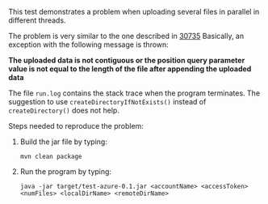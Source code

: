 This test demonstrates a problem when uploading several files in
parallel in different threads.

The problem is very similar to the one described in
[30735](https://github.com/Azure/azure-sdk-for-java/issues/30735)
Basically, an exception with the following message is thrown:

**The uploaded data is not contiguous or the position query parameter
value is not equal to the length of the file after appending the
uploaded data**

The file `run.log` contains the stack trace when the program terminates.
The suggestion to use `createDirectoryIfNotExists()` instead of
`createDirectory()` does not help.

Steps needed to reproduce the problem:

1.  Build the jar file by typing:

        mvn clean package

2.  Run the program by typing:

        java -jar target/test-azure-0.1.jar <accountName> <accessToken> <numFiles> <localDirName> <remoteDirName>
